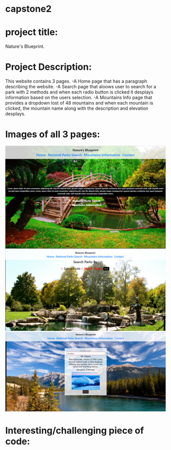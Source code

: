 # capstone2
# project title:
 Nature's Blueprint.

 #  Project Description: 
   This website contains 3 pages. 
   -A Home page that has a paragraph describing the website. 
   -A Search page that aloows user to search for a park with 2 methods and when each radio button is clicked it desplays information based on the users selection.
   -A Mountains Info page that provides a dropdown lost of 48 mountains and when each mountain is clicked, the mountain name along with the description and elevation desplays.

  # Images of all 3 pages:
![Alt text](Screenshot%202023-05-24%20122301.png)
![Alt text](Screenshot%202023-05-24%20233410.png)
![Alt text](Screenshot%202023-05-24%20233430.png)

# Interesting/challenging piece of code: